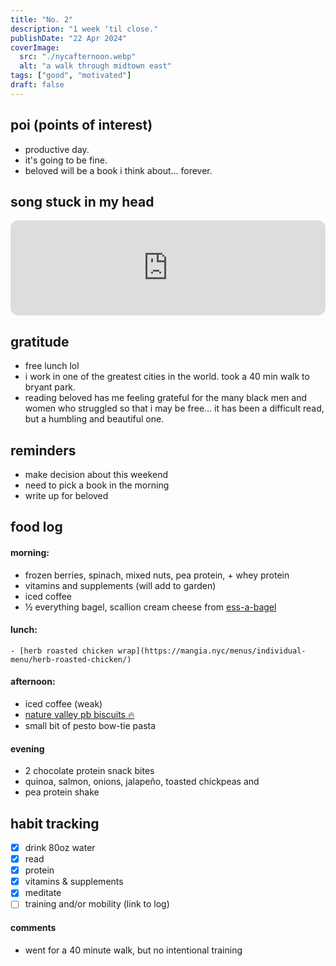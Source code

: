 ```yaml
---
title: "No. 2"
description: "1 week ‘til close."
publishDate: "22 Apr 2024"
coverImage:
  src: "./nycafternoon.webp"
  alt: "a walk through midtown east"
tags: ["good", "motivated"]
draft: false
---
```


## poi (points of interest)

- productive day.
- it's going to be fine.
- beloved will be a book i think about... forever.

## song stuck in my head

<iframe style="border-radius:12px" src="https://open.spotify.com/embed/track/0SdBkFh6u5IHIXqlBu0NyI?utm_source=generator" width="100%" height="152" frameBorder="0" allowfullscreen="" allow="autoplay; clipboard-write; encrypted-media; fullscreen; picture-in-picture" loading="lazy"></iframe>

## gratitude

- free lunch lol
- i work in one of the greatest cities in the world. took a 40 min walk to bryant park.
- reading beloved has me feeling grateful for the many black men and women who struggled so that i may be free… it has been a difficult read, but a humbling and beautiful one.

## reminders

- make decision about this weekend
- need to pick a book in the morning
- write up for beloved

## food log

#### morning:

- frozen berries, spinach, mixed nuts, pea protein, + whey protein
- vitamins and supplements (will add to garden)
- iced coffee
- ½ everything bagel, scallion cream cheese from [ess-a-bagel](https://www.ess-a-bagel.com/)

#### lunch:

    - [herb roasted chicken wrap](https://mangia.nyc/menus/individual-menu/herb-roasted-chicken/)

#### afternoon:

- iced coffee (weak)
- [nature valley pb biscuits 🔥](https://www.naturevalley.com/products/peanut-butter-biscuit-sandwiches)
- small bit of pesto bow-tie pasta

#### evening

- 2 chocolate protein snack bites
- quinoa, salmon, onions, jalapeño, toasted chickpeas and
- pea protein shake

## habit tracking

- [x] drink 80oz water
- [x] read
- [x] protein
- [x] vitamins & supplements
- [x] meditate
- [ ] training and/or mobility (link to log)

#### comments

- went for a 40 minute walk, but no intentional training
